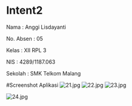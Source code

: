 # Intent2

Nama : Anggi Lisdayanti

No. Absen : 05

Kelas : XII RPL 3

NIS : 4289/1187.063

Sekolah : SMK Telkom Malang

#Screenshot Aplikasi
![21.jpg](https://docs.google.com/uc?id=0B0CFHk2H9RL8X2N0VTFxX1N1aEE)
![22.jpg](https://docs.google.com/uc?id=0B0CFHk2H9RL8dUNyTjJRVlY1Yzg)
![23.jpg](https://docs.google.com/uc?id=0B0CFHk2H9RL8QjFtYkwtcEdZM28)


![24.jpg](https://docs.google.com/uc?id=0B0CFHk2H9RL8R1RVY19UUW1ycnM)
